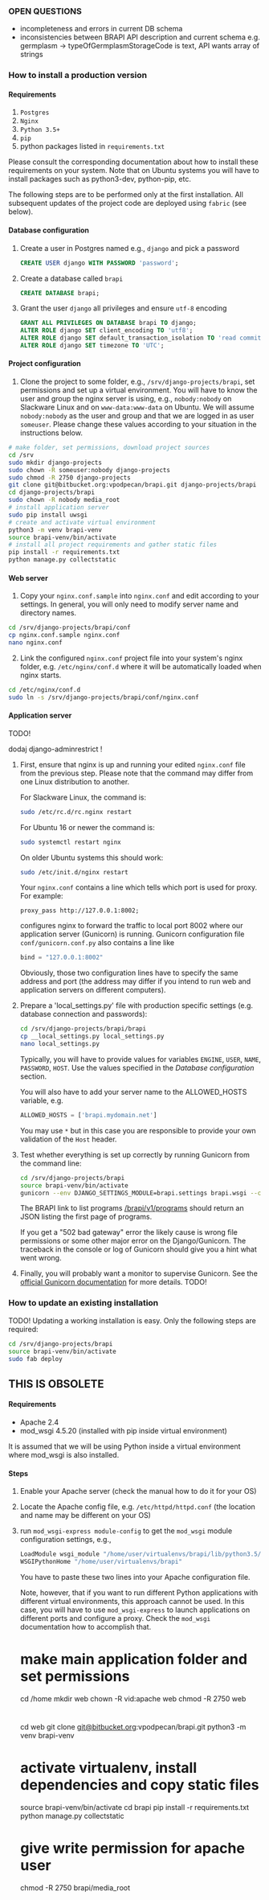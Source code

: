 

### OPEN QUESTIONS

-   incompleteness and errors in current DB schema
-   inconsistencies between BRAPI API description and current schema
e.g. germplasm -> typeOfGermplasmStorageCode is text, API wants array of strings



### How to install a production version

#### Requirements

1. `Postgres`
2. `Nginx`
3. `Python 3.5+`
4. `pip`
5. python packages listed in `requirements.txt`

Please consult the corresponding documentation about how to install these requirements on your system. Note that on Ubuntu systems you will have to install packages such as python3-dev, python-pip, etc.

The following steps are to be performed only at the first installation. All subsequent updates of the project code are deployed using `fabric` (see below).


#### Database configuration

1. Create a user in Postgres named e.g., `django` and pick a password
    ```sql
    CREATE USER django WITH PASSWORD 'password';
    ```
2. Create a database called `brapi`
    ```sql
    CREATE DATABASE brapi;
    ```
3. Grant the user `django` all privileges and ensure `utf-8` encoding
    ```sql
    GRANT ALL PRIVILEGES ON DATABASE brapi TO django;
    ALTER ROLE django SET client_encoding TO 'utf8';
    ALTER ROLE django SET default_transaction_isolation TO 'read committed';
    ALTER ROLE django SET timezone TO 'UTC';
    ```

#### Project configuration

1. Clone the project to some folder, e.g., `/srv/django-projects/brapi`, set permissions and set up a virtual environment. You will have to know the user and group the nginx server is using, e.g., `nobody:nobody` on Slackware Linux and on `www-data:www-data` on Ubuntu. We will assume `nobody:nobody` as the user and group and that we are logged in as user `someuser`. Please change these values according to your situation in the instructions below.

```sh
# make folder, set permissions, download project sources
cd /srv
sudo mkdir django-projects
sudo chown -R someuser:nobody django-projects
sudo chmod -R 2750 django-projects
git clone git@bitbucket.org:vpodpecan/brapi.git django-projects/brapi
cd django-projects/brapi
sudo chown -R nobody media_root
# install application server
sudo pip install uwsgi
# create and activate virtual environment
python3 -m venv brapi-venv
source brapi-venv/bin/activate
# install all project requirements and gather static files
pip install -r requirements.txt
python manage.py collectstatic
```

#### Web server

1.  Copy your `nginx.conf.sample` into `nginx.conf` and edit according to your settings. In general, you will only need to modify server name and directory names.
```sh
cd /srv/django-projects/brapi/conf
cp nginx.conf.sample nginx.conf
nano nginx.conf
```

2. Link the configured `nginx.conf` project file into your system's nginx folder, e.g. `/etc/nginx/conf.d` where it will be automatically loaded when nginx starts.
```sh
cd /etc/nginx/conf.d
sudo ln -s /srv/django-projects/brapi/conf/nginx.conf
```

#### Application server

TODO!

dodaj django-adminrestrict !

1.  First, ensure that nginx is up and running your edited `nginx.conf` file from the previous step. Please note that the command may differ from one Linux distribution to another.

    For Slackware Linux, the command is:
    ```sh
    sudo /etc/rc.d/rc.nginx restart
    ```
    For Ubuntu 16 or newer the command is:
    ```sh
    sudo systemctl restart nginx
    ```
    On older Ubuntu systems this should work:
    ```sh
    sudo /etc/init.d/nginx restart
    ```

    Your `nginx.conf` contains a line which tells which port is used for proxy. For example:
    ```
    proxy_pass http://127.0.0.1:8002;
    ```
    configures nginx to forward the traffic to local port 8002 where our application server (Gunicorn) is running. Gunicorn configuration file `conf/gunicorn.conf.py` also contains a line like
    ```python
    bind = "127.0.0.1:8002"
    ```
    Obviously, those two configuration lines have to specify the same address and port (the address may differ if you intend to run web and application servers on different computers).

2.  Prepare a 'local_settings.py' file with production specific settings (e.g. database connection and passwords):
    ```sh
    cd /srv/django-projects/brapi/brapi
    cp __local_settings.py local_settings.py
    nano local_settings.py
    ```
    Typically, you will have to provide values for variables `ENGINE`, `USER`, `NAME`, `PASSWORD`, `HOST`. Use the values specified in the *Database configuration* section.

    You will also have to add your server name to the ALLOWED_HOSTS variable, e.g.
    ```python
    ALLOWED_HOSTS = ['brapi.mydomain.net']
    ```
    You may use `*` but in this case you are responsible to provide your own validation of the `Host` header.

3.  Test whether everything is set up correctly by running Gunicorn from the command line:
    ```sh
    cd /srv/django-projects/brapi
    source brapi-venv/bin/activate
    gunicorn --env DJANGO_SETTINGS_MODULE=brapi.settings brapi.wsgi --config conf/gunicorn.conf.py
    ```
    The BRAPI link to list programs [/brapi/v1/programs](http://127.0.0.1/brapi/v1/programs) should return an JSON listing the first page of programs.

    If you get a "502 bad gateway" error the likely cause is wrong file permissions or some other major error on the Django/Gunicorn. The traceback in the console or log of Gunicorn should give you a hint what went wrong.

4.  Finally, you will probably want a monitor to supervise Gunicorn. See the [official Gunicorn documentation](http://docs.gunicorn.org/en/stable/deploy.html) for more details.
    TODO!


### How to update an existing installation

TODO!
Updating a working installation is easy. Only the following steps are required:
```sh
cd /srv/django-projects/brapi
source brapi-venv/bin/activate
sudo fab deploy
```

## THIS IS OBSOLETE



#### Requirements
-   Apache 2.4
-   mod_wsgi 4.5.20 (installed with pip inside virtual environment)

It is assumed that we will be using Python inside a virtual environment where mod_wsgi is also installed.

#### Steps
1.  Enable your Apache server (check the manual how to do it for your OS)
2.  Locate the Apache config file, e.g. `/etc/httpd/httpd.conf` (the location and name may be different on your OS)
3.  run `mod_wsgi-express module-config` to get the `mod_wsgi` module configuration settings, e.g.,
    ```sh
    LoadModule wsgi_module "/home/user/virtualenvs/brapi/lib/python3.5/site-packages/mod_wsgi/server/mod_wsgi-py35.cpython-35m-x86_64-linux-gnu.so"
    WSGIPythonHome "/home/user/virtualenvs/brapi"
    ```
    You have to paste these two lines into your Apache configuration file.

    Note, however, that if you want to run different Python applications with different virtual environments, this approach cannot be used. In this case, you will have to use `mod_wsgi-express` to launch applications on different ports and configure a proxy. Check the `mod_wsgi` documentation how to accomplish that.


    # make main application folder and set permissions
    cd /home
    mkdir web
    chown -R vid:apache web
    chmod -R 2750 web

    #
    cd web
    git clone git@bitbucket.org:vpodpecan/brapi.git
    python3 -m venv brapi-venv

    # activate virtualenv, install dependencies and copy static files
    source brapi-venv/bin/activate
    cd brapi
    pip install -r requirements.txt
    python manage.py collectstatic

    # give write permission for apache user
    chmod -R 2750 brapi/media_root
